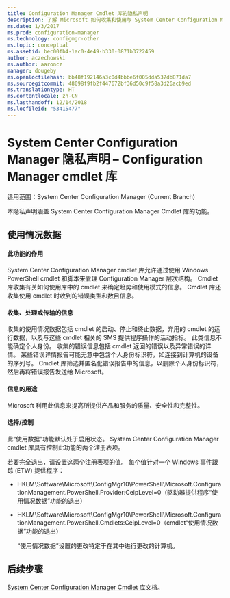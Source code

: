 ```yaml
---
title: Configuration Manager Cmdlet 库的隐私声明
description: 了解 Microsoft 如何收集和使用与 System Center Configuration Manager cmdlet 库相关的数据。
ms.date: 1/3/2017
ms.prod: configuration-manager
ms.technology: configmgr-other
ms.topic: conceptual
ms.assetid: bec00fb4-1ac0-4e49-b330-0871b3722459
author: aczechowski
ms.author: aaroncz
manager: dougeby
ms.openlocfilehash: bb48f192146a3c0d4bbbe6f005dda537db871da7
ms.sourcegitcommit: 48098f9fb2f447672bf36d50c9f58a3d26acb9ed
ms.translationtype: HT
ms.contentlocale: zh-CN
ms.lasthandoff: 12/14/2018
ms.locfileid: "53415477"
---
```

# <a name="system-center-configuration-manager-privacy-statement---configuration-manager-cmdlet-library"></a>System Center Configuration Manager 隐私声明 – Configuration Manager cmdlet 库

适用范围：System Center Configuration Manager (Current Branch)

本隐私声明涵盖 System Center Configuration Manager Cmdlet 库的功能。  

## <a name="usage-data"></a>使用情况数据  

#### <a name="what-this-feature-does"></a>此功能的作用   

System Center Configuration Manager cmdlet 库允许通过使用 Windows PowerShell cmdlet 和脚本来管理 Configuration Manager 层次结构。 Cmdlet 库收集有关如何使用库中的 cmdlet 来确定趋势和使用模式的信息。 Cmdlet 库还收集使用 cmdlet 时收到的错误类型和数目信息。  

#### <a name="information-collected-processed-or-transmitted"></a>收集、处理或传输的信息
   
收集的使用情况数据包括 cmdlet 的启动、停止和终止数据，弃用的 cmdlet 的运行数据，以及与这些 cmdlet 相关的 SMS 提供程序操作的活动指标。 此类信息不能确定个人身份。 收集的错误信息包括 cmdlet 返回的错误以及异常错误的详情。 某些错误详情报告可能无意中包含个人身份标识符，如连接到计算机的设备的序列号。 Cmdlet 库筛选并匿名化错误报告中的信息，以删除个人身份标识符，然后再将错误报告发送给 Microsoft。  

#### <a name="use-of-information"></a>信息的用途
   
Microsoft 利用此信息来提高所提供产品和服务的质量、安全性和完整性。  

#### <a name="choicecontrol"></a>选择/控制   

此“使用数据”功能默认处于启用状态。 System Center Configuration Manager cmdlet 库具有控制此功能的两个注册表项。  

 若要完全退出，请设置这两个注册表项的值。 每个值针对一个 Windows 事件跟踪 (ETW) 提供程序：  

- HKLM\Software\Microsoft\ConfigMgr10\PowerShell\Microsoft.ConfigurationManagement.PowerShell.Provider:CeipLevel=0（驱动器提供程序“使用情况数据”功能的退出）  

- HKLM\Software\Microsoft\ConfigMgr10\PowerShell\Microsoft.ConfigurationManagement.PowerShell.Cmdlets:CeipLevel=0（cmdlet“使用情况数据”功能的退出）  

  “使用情况数据”设置的更改特定于在其中进行更改的计算机。  


## <a name="next-steps"></a>后续步骤

[System Center Configuration Manager Cmdlet 库文档](https://docs.microsoft.com/powershell/sccm/configurationmanager/)。   
